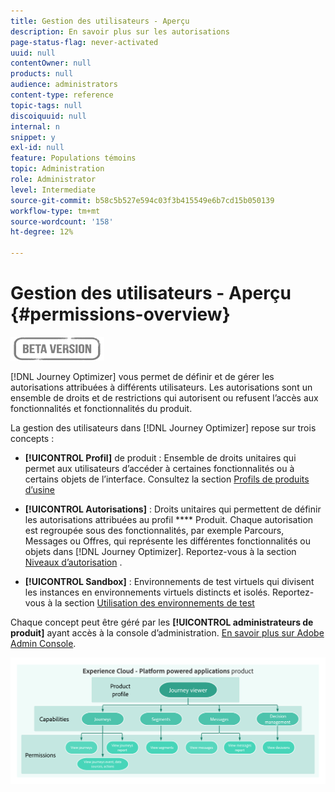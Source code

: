```yaml
---
title: Gestion des utilisateurs - Aperçu
description: En savoir plus sur les autorisations
page-status-flag: never-activated
uuid: null
contentOwner: null
products: null
audience: administrators
content-type: reference
topic-tags: null
discoiquuid: null
internal: n
snippet: y
exl-id: null
feature: Populations témoins
topic: Administration
role: Administrator
level: Intermediate
source-git-commit: b58c5b527e594c03f3b415549e6b7cd15b050139
workflow-type: tm+mt
source-wordcount: '158'
ht-degree: 12%

---
```


# Gestion des utilisateurs - Aperçu {#permissions-overview}

![](../assets/do-not-localize/badge.png)

[!DNL Journey Optimizer] vous permet de définir et de gérer les autorisations attribuées à différents utilisateurs. Les autorisations sont un ensemble de droits et de restrictions qui autorisent ou refusent l’accès aux fonctionnalités et fonctionnalités du produit.

La gestion des utilisateurs dans [!DNL Journey Optimizer] repose sur trois concepts :

* **[!UICONTROL Profil]** de produit : Ensemble de droits unitaires qui permet aux utilisateurs d’accéder à certaines fonctionnalités ou à certains objets de l’interface. Consultez la section [Profils de produits d’usine](ootb-product-profiles.md)

* **[!UICONTROL Autorisations]** : Droits unitaires qui permettent de définir les autorisations attribuées au profil **** Produit. Chaque autorisation est regroupée sous des fonctionnalités, par exemple Parcours, Messages ou Offres, qui représente les différentes fonctionnalités ou objets dans [!DNL Journey Optimizer]. Reportez-vous à la section [Niveaux d’autorisation](high-low-permissions.md) .

* **[!UICONTROL Sandbox]** : Environnements de test virtuels qui divisent les instances en environnements virtuels distincts et isolés. Reportez-vous à la section [Utilisation des environnements de test](sandboxes.md)

Chaque concept peut être géré par les **[!UICONTROL administrateurs de produit]** ayant accès à la console d’administration. [En savoir plus sur Adobe Admin Console](https://helpx.adobe.com/fr/enterprise/managing/user-guide.html).

![](../assets/do-not-localize/permissions_2.png)
